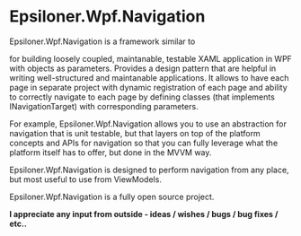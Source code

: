 # Epsiloner.Wpf.Navigation

Epsiloner.Wpf.Navigation is a framework similar to 

[Prism]: https://prismlibrary.github.io/	"Link to Prism"

for building loosely coupled, maintanable, testable XAML application in WPF with objects as parameters.
Provides a design pattern that are helpful in writing well-structured and maintanable applications.
It allows to have each page in separate project with dynamic registration of each page and ability to correctly navigate to each page by defining classes (that implements INavigationTarget) with corresponding parameters.

For example, Epsiloner.Wpf.Navigation allows you to use an abstraction for navigation that is unit testable, but that layers on top of the platform concepts and APIs for navigation so that you can fully leverage what the platform itself has to offer, but done in the MVVM way.

Epsiloner.Wpf.Navigation is designed to perform navigation from any place, but most useful to use from ViewModels.

Epsiloner.Wpf.Navigation is a fully open source project.

**I appreciate any input from outside - ideas / wishes / bugs / bug fixes / etc..**